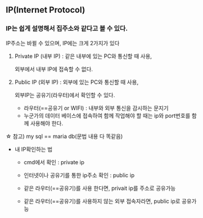 ## IP(Internet Protocol)
### IP는 쉽게 설명해서 집주소와 같다고 볼 수 있다.
 IP주소는 바뀔 수 있으며, IP에는 크게 2가지가 있다
1. Private IP (내부 IP) :
	 같은 내부에 있는 PC와 통신할 때 사용,

	외부에서 내부 IP에 접속할 수 없다.
2. Public IP (외부 IP) :
	 외부에 있는 PC와 통신할 때 사용,

	외부IP는 공유기(라우터)에서 확인할 수 있다.

    * 라우터(==공유기 or WIFI) : 내부와 외부 통신을 감시하는 문지기
    * 누군가의 데이터 베이스에 접속하여 함께 작업해야 할 때는 ip와 port번호를 함께 사용해야 한다.

☆ 참고) my sql == maria db(문법 내용 다 똑같음)

* 내 IP확인하는 법
    - cmd에서 확인 : private ip
    - 인터넷이나 공유기를 통한 ip주소 확인 : public ip

    - 같은 라우터(==공유기)를 사용 한다면, privait ip를 주소로 공유가능

    - 같은 라우터(==공유기)를 사용하지 않는 외부 접속자라면, public ip로 공유가능